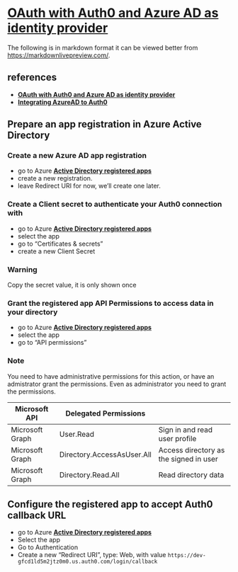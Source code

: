 # **[OAuth with Auth0 and Azure AD as identity provider](https://docs.planviewer.nl/api/oauth/azure-ad.html)**

The following is in markdown format it can be viewed better from <https://markdownlivepreview.com/>.

## references

- **[OAuth with Auth0 and Azure AD as identity provider](https://docs.planviewer.nl/api/oauth/azure-ad.html)**
- **[Integrating AzureAD to Auth0](https://dev.to/olawde/integrating-azuread-to-auth0-1k3i)**

## Prepare an app registration in Azure Active Directory

### Create a new Azure AD app registration

- go to Azure **[Active Directory registered apps](https://portal.azure.com/#blade/Microsoft_AAD_IAM/ActiveDirectoryMenuBlade/RegisteredApps)**
- create a new registration.
- leave Redirect URI for now, we’ll create one later.

### Create a Client secret to authenticate your Auth0 connection with

- go to Azure **[Active Directory registered apps](https://portal.azure.com/#blade/Microsoft_AAD_IAM/ActiveDirectoryMenuBlade/RegisteredApps)**
- select the app
- go to “Certificates & secrets”
- create a new Client Secret

### Warning

Copy the secret value, it is only shown once

### Grant the registered app API Permissions to access data in your directory

- go to Azure **[Active Directory registered apps](https://portal.azure.com/#blade/Microsoft_AAD_IAM/ActiveDirectoryMenuBlade/RegisteredApps)**
- select the app
- go to “API permissions”

### Note

You need to have administrative permissions for this action, or have an admistrator grant the permissions. Even as administrator you need to grant the permissions.

| Microsoft API                | Delegated Permissions      |                                        |
|------------------------------|----------------------------|----------------------------------------|
| Microsoft Graph              | User.Read                  | Sign in and read user profile          |
| Microsoft Graph | Directory.AccessAsUser.All | Access directory as the signed in user |
| Microsoft Graph | Directory.Read.All         | Read directory data                    |

## Configure the registered app to accept Auth0 callback URL

- go to Azure **[Active Directory registered apps](https://portal.azure.com/#blade/Microsoft_AAD_IAM/ActiveDirectoryMenuBlade/RegisteredApps)**
- Select the app
- Go to Authentication
- Create a new “Redirect URI”, type: Web, with value `https://dev-gfcd1ld5m2jtz0m0.us.auth0.com/login/callback`
